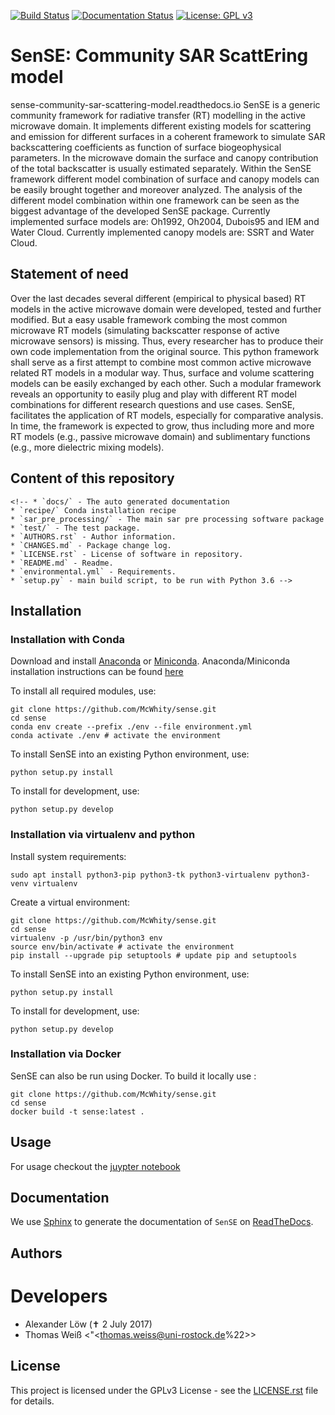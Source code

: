[![Build
Status](https://gitlab.uni-rostock.de/mcwhity/sense/badges/master/pipeline.svg)](https://gitlab.uni-rostock.de/mcwhity/sense)
[![Documentation
Status](https://readthedocs.org/projects/sense-community-sar-scattering-model/badge/?version=latest)](https://sense-community-sar-scattering-model.readthedocs.io/en/latest/?badge=latest)
[![License: GPL
v3](https://img.shields.io/badge/License-GPLv3-blue.svg)](https://www.gnu.org/licenses/gpl-3.0)

SenSE: Community SAR ScattEring model
=====================================

sense-community-sar-scattering-model.readthedocs.io SenSE is a generic
community framework for radiative transfer (RT) modelling in the active
microwave domain. It implements different existing models for scattering
and emission for different surfaces in a coherent framework to simulate
SAR backscattering coefficients as function of surface biogeophysical
parameters. In the microwave domain the surface and canopy contribution
of the total backscatter is usually estimated separately. Within the
SenSE framework different model combination of surface and canopy models
can be easily brought together and moreover analyzed. The analysis of
the different model combination within one framework can be seen as the
biggest advantage of the developed SenSE package. Currently implemented
surface models are: Oh1992, Oh2004, Dubois95 and IEM and Water Cloud.
Currently implemented canopy models are: SSRT and Water Cloud.

Statement of need
-----------------

Over the last decades several different (empirical to physical based) RT
models in the active microwave domain were developed, tested and further
modified. But a easy usable framework combing the most common microwave
RT models (simulating backscatter response of active microwave sensors)
is missing. Thus, every researcher has to produce their own code
implementation from the original source. This python framework shall
serve as a first attempt to combine most common active microwave related
RT models in a modular way. Thus, surface and volume scattering models
can be easily exchanged by each other. Such a modular framework reveals
an opportunity to easily plug and play with different RT model
combinations for different research questions and use cases. SenSE,
facilitates the application of RT models, especially for comparative
analysis. In time, the framework is expected to grow, thus including
more and more RT models (e.g., passive microwave domain) and
sublimentary functions (e.g., more dielectric mixing models).

Content of this repository
--------------------------

```{=html}
<!-- * `docs/` - The auto generated documentation
* `recipe/` Conda installation recipe
* `sar_pre_processing/` - The main sar pre processing software package
* `test/` - The test package.
* `AUTHORS.rst` - Author information.
* `CHANGES.md` - Package change log.
* `LICENSE.rst` - License of software in repository.
* `README.md` - Readme.
* `environmental.yml` - Requirements.
* `setup.py` - main build script, to be run with Python 3.6 -->
```
Installation
------------

### Installation with Conda

Download and install
[Anaconda](https://www.anaconda.com/products/individual) or
[Miniconda](https://docs.conda.io/en/latest/miniconda.html).
Anaconda/Miniconda installation instructions can be found
[here](https://conda.io/projects/conda/en/latest/user-guide/install/linux.html#install-linux-silent)

To install all required modules, use:

    git clone https://github.com/McWhity/sense.git
    cd sense
    conda env create --prefix ./env --file environment.yml
    conda activate ./env # activate the environment

To install SenSE into an existing Python environment, use:

    python setup.py install

To install for development, use:

    python setup.py develop

### Installation via virtualenv and python

Install system requirements:

    sudo apt install python3-pip python3-tk python3-virtualenv python3-venv virtualenv

Create a virtual environment:

    git clone https://github.com/McWhity/sense.git
    cd sense
    virtualenv -p /usr/bin/python3 env
    source env/bin/activate # activate the environment
    pip install --upgrade pip setuptools # update pip and setuptools

To install SenSE into an existing Python environment, use:

    python setup.py install

To install for development, use:

    python setup.py develop

### Installation via Docker

SenSE can also be run using Docker. To build it locally use :

    git clone https://github.com/McWhity/sense.git
    cd sense
    docker build -t sense:latest . 

Usage
-----

For usage checkout the [juypter
notebook](https://nbviewer.jupyter.org/github/mcwhity/sense/tree/master/docs/notebooks/)

Documentation
-------------

We use [Sphinx](http://www.sphinx-doc.org/en/stable/rest.html) to
generate the documentation of `SenSE` on
[ReadTheDocs](https://sense-community-sar-scattering-model.readthedocs.io/en/latest/).

Authors
-------

Developers
==========

-   Alexander Löw (✝ 2 July 2017)
-   Thomas Weiß \<\"<thomas.weiss@uni-rostock.de%22>\>

License
-------

This project is licensed under the GPLv3 License - see the
[LICENSE.rst](LICENSE.rst) file for details.

```{=html}
```
